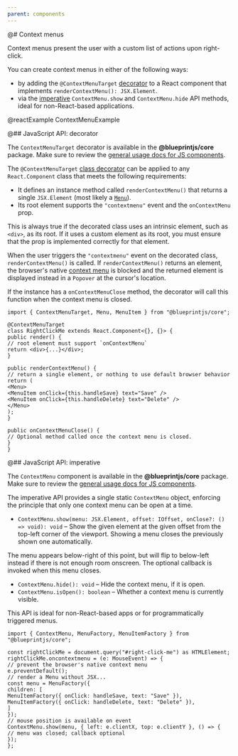 ```yaml
---
parent: components
---
```


@# Context menus

Context menus present the user with a custom list of actions upon right-click.

You can create context menus in either of the following ways:

- by adding the `@ContextMenuTarget` [decorator](#components.context-menu.decorator) to a React
component that implements `renderContextMenu(): JSX.Element`.
- via the [imperative](#components.context-menu.js) `ContextMenu.show` and `ContextMenu.hide` API
methods, ideal for non-React-based applications.

@reactExample ContextMenuExample

@## JavaScript API: decorator

The `ContextMenuTarget` decorator is available in the __@blueprintjs/core__ package.
Make sure to review the [general usage docs for JS components](#components.usage).

The `@ContextMenuTarget` [class decorator][ts-decorator] can be applied to any `React.Component`
class that meets the following requirements:

- It defines an instance method called `renderContextMenu()` that returns a single `JSX.Element`
(most likely a [`Menu`](#components.menu)).
- Its root element supports the `"contextmenu"` event and the `onContextMenu` prop.

This is always true if the decorated class uses an intrinsic element, such as `<div>`, as its
root. If it uses a custom element as its root, you must ensure that the prop is implemented
correctly for that element.

When the user triggers the `"contextmenu"` event on the decorated class, `renderContextMenu()` is
called. If `renderContextMenu()` returns an element, the browser's native [context menu][wiki-cm] is
blocked and the returned element is displayed instead in a `Popover` at the cursor's location.

If the instance has a `onContextMenuClose` method, the decorator will call this function when
the context menu is closed.

```
import { ContextMenuTarget, Menu, MenuItem } from "@blueprintjs/core";

@ContextMenuTarget
class RightClickMe extends React.Component<{}, {}> {
public render() {
// root element must support `onContextMenu`
return <div>{...}</div>;
}

public renderContextMenu() {
// return a single element, or nothing to use default browser behavior
return (
<Menu>
<MenuItem onClick={this.handleSave} text="Save" />
<MenuItem onClick={this.handleDelete} text="Delete" />
</Menu>
);
}

public onContextMenuClose() {
// Optional method called once the context menu is closed.
}
}
```

[ts-decorator]: https://github.com/Microsoft/TypeScript-Handbook/blob/master/pages/Decorators.md
[wiki-cm]: https://en.wikipedia.org/wiki/Context_menu

@## JavaScript API: imperative

The `ContextMenu` component is available in the __@blueprintjs/core__ package.
Make sure to review the [general usage docs for JS components](#components.usage).

The imperative API provides a single static `ContextMenu` object, enforcing the principle that only
one context menu can be open at a time.

- `ContextMenu.show(menu: JSX.Element, offset: IOffset, onClose?: () => void): void` &ndash;
Show the given element at the given offset from the top-left corner of the viewport.
Showing a menu closes the previously shown one automatically.

The menu appears below-right of this point, but will flip to below-left instead if there is not
enough room onscreen. The optional callback is invoked when this menu closes.

- `ContextMenu.hide(): void` &ndash; Hide the context menu, if it is open.
- `ContextMenu.isOpen(): boolean` &ndash; Whether a context menu is currently visible.

This API is ideal for non-React-based apps or for programmatically triggered menus.

```
import { ContextMenu, MenuFactory, MenuItemFactory } from "@blueprintjs/core";

const rightClickMe = document.query("#right-click-me") as HTMLElement;
rightClickMe.oncontextmenu = (e: MouseEvent) => {
// prevent the browser's native context menu
e.preventDefault();
// render a Menu without JSX...
const menu = MenuFactory({
children: [
MenuItemFactory({ onClick: handleSave, text: "Save" }),
MenuItemFactory({ onClick: handleDelete, text: "Delete" }),
]
});
// mouse position is available on event
ContextMenu.show(menu, { left: e.clientX, top: e.clientY }, () => {
// menu was closed; callback optional
});
};
```
